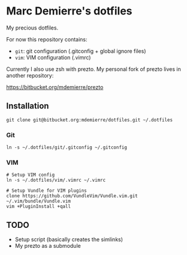 # Marc Demierre's dotfiles

My precious dotfiles.

For now this repository contains:

- `git`: git configuration (.gitconfig + global ignore files)
- `vim`: VIM configuration (.vimrc)

Currently I also use zsh with prezto. My personal fork of prezto lives in
another repository:

https://bitbucket.org/mdemierre/prezto

## Installation

    git clone git@bitbucket.org:mdemierre/dotfiles.git ~/.dotfiles

### Git

    ln -s ~/.dotfiles/git/.gitconfig ~/.gitconfig

### VIM

    # Setup VIM config
    ln -s ~/.dotfiles/vim/.vimrc ~/.vimrc
    
    # Setup Vundle for VIM plugins
    clone https://github.com/VundleVim/Vundle.vim.git ~/.vim/bundle/Vundle.vim
    vim +PluginInstall +qall


## TODO

- Setup script (basically creates the simlinks)
- My prezto as a submodule

